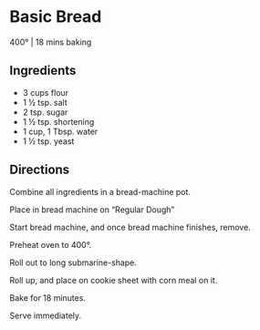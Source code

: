 # Basic Bread
400° | 18 mins baking

## Ingredients
* 3 cups flour
* 1 ½ tsp. salt
* 2 tsp. sugar
* 1 ½ tsp. shortening
* 1 cup, 1 Tbsp. water
* 1 ½ tsp. yeast

## Directions

Combine all ingredients in a bread-machine pot.

Place in bread machine on “Regular Dough”

Start bread machine, and once bread machine finishes, remove.

Preheat oven to 400°.

Roll out to long submarine-shape.

Roll up, and place on cookie sheet with corn meal on it.

Bake for 18 minutes.

Serve immediately.
